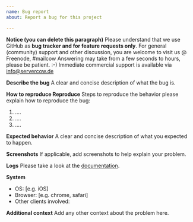 ```yaml
---
name: Bug report
about: Report a bug for this project

---
```


**Notice (you can delete this paragraph)**
Please understand that we use GitHub as **bug tracker and for feature requests only**.
For general (community) support and other discussion, you are welcome to visit us @ Freenode, #mailcow
Answering may take from a few seconds to hours, please be patient. :-)
Immediate commercial support is available via info@servercow.de

**Describe the bug**
A clear and concise description of what the bug is.

**How to reproduce Reproduce**
Steps to reproduce the behavior please explain how to reproduce the bug:
1. ....
2. ....
3. ....

**Expected behavior**
A clear and concise description of what you expected to happen.

**Screenshots**
If applicable, add screenshots to help explain your problem.

**Logs**
Please take a look at the [documentation](https://mailcow.github.io/mailcow-dockerized-docs/debug-logs/).

**System**
 - OS: [e.g. iOS]
 - Browser: [e.g. chrome, safari]
 - Other clients involved:

**Additional context**
Add any other context about the problem here.

